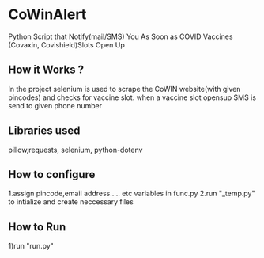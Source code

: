 # CoWinAlert
Python Script that Notify(mail/SMS) You As Soon as COVID Vaccines (Covaxin, Covishield)Slots Open Up


## How it Works ?
In the project selenium is used to scrape the CoWIN website(with given pincodes) and checks for vaccine slot.
when a vaccine slot opensup SMS is send to given phone number

## Libraries used

pillow,requests,
selenium,
python-dotenv
## How to configure

1.assign pincode,email address..... etc variables in func.py
2.run "_temp.py" to intialize and create neccessary files 

## How to Run

1)run "run.py"
